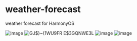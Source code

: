 # weather-forecast
weather forecast for HarmonyOS

![image](https://github.com/user-attachments/assets/02c7937e-120b-4bb3-8ce3-00de0f14c29f)
![GJ$}~(1WU9FR E$3GQNWE3L](https://github.com/user-attachments/assets/cc9a16d0-5834-475a-813a-6a8d859eaeef)
![image](https://github.com/user-attachments/assets/e22b2974-95e7-43ee-b5ce-1982108913ad)
![image](https://github.com/user-attachments/assets/1863ded5-4544-47a2-91aa-8eb2fbb8f6ce)
